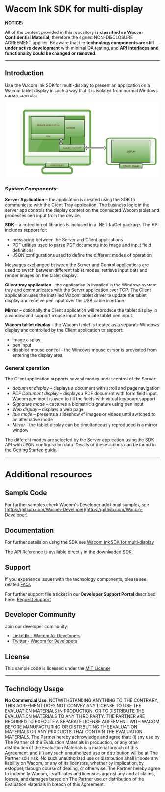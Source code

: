 # Wacom Ink SDK for multi-display

**NOTICE:**

All of the content provided in this repository is **classified as Wacom Confidential Material**, therefore the signed NON-DISCLOSURE AGREEMENT applies.
Be aware that the **technology components are still under active development** with minimal QA testing, and **API interfaces and functionality could be changed or removed**.

---

## **Introduction**

Use the Wacom Ink SDK for multi-display to present an application on a Wacom tablet display in such a way that it is isolated from normal Windows cursor controls:

![Overview](./media/sdk-components.png)

### **System Components:**

**Server Application** – the application is created using the SDK to communicate with the Client Tray application. The business logic in the server app controls the display content on the connected Wacom tablet and processes pen input from the device.

**SDK** – a collection of libraries is included in a .NET NuGet package. The API includes support for:

- messaging between the Server and Client applications
- PDF utilities used to parse PDF documents into image and input field definitions  
- JSON configurations used to define the different modes of operation

Messages exchanged between the Server and Control applications are used to switch between different tablet modes, retrieve input data and render images on the tablet display.

**Client tray application** – the application is installed in the Windows system tray and communicates with the Server application over TCP. The Client application uses the installed Wacom tablet driver to update the tablet display and receive pen input over the USB cable interface.

**Mirror** – optionally the Client application will reproduce the tablet display in a window and support mouse input to emulate tablet pen input.

**Wacom tablet display** – the Wacom tablet is treated as a separate Windows display and controlled by the Client application to support:

- image display
- pen input
- disabled mouse control - the Windows mouse cursor is prevented from entering the display area

### General operation

The Client application supports several modes under control of the Server:

* *document display* – displays a document with scroll and page navigation
* *PDF Document display* – displays a PDF document with form field input. Wacom pen input is used to fill the fields with virtual keyboard support
* *Signature mode* – captures a biometric signature using pen input  
* *Web display* – displays a web page
* *Idle mode* – presents a slideshow of images or videos until switched to an alternative mode
* *Mirror* – the tablet display can be simultaneously reproduced in a mirror window

The different modes are selected by the Server application using the SDK API with JSON configuration data. 
Details of these actions can be found in the [Getting Started guide](GETTING-STARTED.md).

---
# Additional resources 

## Sample Code
For further samples check Wacom's Developer additional samples, see [https://github.com/Wacom-Developer](https://github.com/Wacom-Developer)

## Documentation
For further details on using the SDK see [Wacom Ink SDK for multi-display](http://developer-docs.wacom.com/sdk-for-multi-display/) 

The API Reference is available directly in the downloaded SDK.

## Support
If you experience issues with the technology components, please see related [FAQs](https://developer-support.wacom.com/hc/en-us)

For further support file a ticket in our **Developer Support Portal** described here: [Request Support](https://developer-support.wacom.com/hc/en-us/requests/new)

## Developer Community 
Join our developer community:

- [LinkedIn - Wacom for Developers](https://www.linkedin.com/company/wacom-for-developers/)
- [Twitter - Wacom for Developers](https://twitter.com/Wacomdevelopers)

## License 
This sample code is licensed under the [MIT License](https://choosealicense.com/licenses/mit/)

---

## Technology Usage
**No Commercial Use**. NOTWITHSTANDING ANYTHING TO THE CONTRARY, THIS AGREEMENT DOES NOT CONVEY ANY LICENSE TO USE THE EVALUATION MATERIALS IN PRODUCTION, OR TO DISTRIBUTE THE EVALUATION MATERIALS TO ANY THIRD PARTY. THE PARTNER ARE REQUIRED TO EXECUTE A SEPARATE LICENSE AGREEMENT WITH WACOM BEFORE MANUFACTURING OR DISTRIBUTING THE EVALUATION MATERIALS OR ANY PRODUCTS THAT CONTAIN THE EVALUATION MATERIALS. The Partner hereby acknowledge and agree that: (i) any use by The Partner of the Evaluation Materials in production, or any other distribution of the Evaluation Materials is a material breach of this Agreement; and (ii) any such unauthorized use or distribution will be at The Partner sole risk. No such unauthorized use or distribution shall impose any liability on Wacom, or any of its licensors, whether by implication, by estoppel, through course of dealing, or otherwise. The Partner hereby agree to indemnify Wacom, its affiliates and licensors against any and all claims, losses, and damages based on The Partner use or distribution of the Evaluation Materials in breach of this Agreement.


